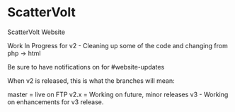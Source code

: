 # ScatterVolt
ScatterVolt Website


Work In Progress for v2 - Cleaning up some of the code and changing from php -> html

Be sure to have notifications on for #website-updates


When v2 is released, this is what the branches will mean:

master = live on FTP
v2.x = Working on future, minor releases
v3 - Working on enhancements for v3 release.